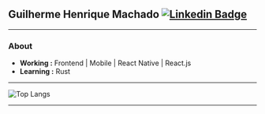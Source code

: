 ## Guilherme Henrique Machado [![Linkedin Badge](https://img.shields.io/badge/-Guilherme_Henrique-blue?style=flat-square&logo=Linkedin&logoColor=white&link=https://www.linkedin.com/in/wwwjsw/)](https://www.linkedin.com/in/wwwjsw/) 

---------------------------------------------------------------------------------------------------------------------------------------------------------------------------------
### About
-  **Working :** Frontend | Mobile | React Native | React.js
-  **Learning :** Rust

---------------------------------------------------------------------------------------------------------------------------------------------------------------------------------
![Top Langs](https://github-readme-stats.vercel.app/api/top-langs/?username=wwwjsw&hide_progress=false&hide=html,css,php,java)

---------------------------------------------------------------------------------------------------------------------------------------------------------------------------------
